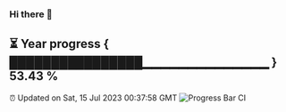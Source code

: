 ### Hi there 👋
⏳ Year progress { ████████████████▁▁▁▁▁▁▁▁▁▁▁▁▁▁ } 53.43 %
---
⏰ Updated on Sat, 15 Jul 2023 00:37:58 GMT
![Progress Bar CI](https://github.com/Moyi321/Moyi321/workflows/Progress%20Bar%20CI/badge.svg)
